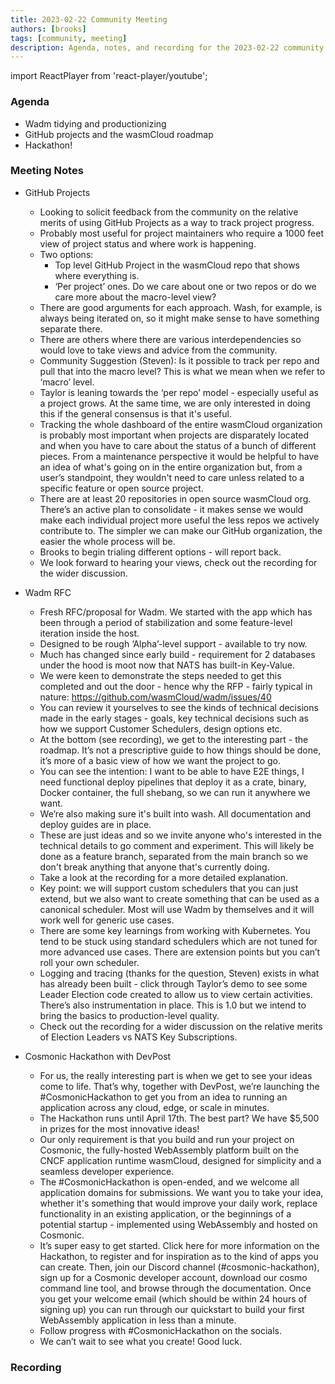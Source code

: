 ```yaml
---
title: 2023-02-22 Community Meeting
authors: [brooks]
tags: [community, meeting]
description: Agenda, notes, and recording for the 2023-02-22 community meeting
---
```


import ReactPlayer from 'react-player/youtube';

### Agenda
- Wadm tidying and productionizing 
- GitHub projects and the wasmCloud roadmap
- Hackathon!

<!--truncate-->

### Meeting Notes
- GitHub Projects
  - Looking to solicit feedback from the community on the relative merits of using GitHub Projects as a way to track project progress.
  - Probably most useful for project maintainers who require a 1000 feet view of project status and where work is happening.
  - Two options:
    - Top level GitHub Project in the wasmCloud repo that shows where everything is.
    - ‘Per project’ ones. Do we care about one or two repos or do we care more about the macro-level view?
  - There are good arguments for each approach. Wash, for example, is always being iterated on, so it might make sense to have something separate there.
  - There are others where there are various interdependencies so would love to take views and advice from the community.
  - Community Suggestion (Steven): Is it possible to track per repo and pull that into the macro level? This is what we mean when we refer to ‘macro’ level.
  - Taylor is leaning towards the ‘per repo’ model - especially useful as a project grows. At the same time, we are only interested in doing this if the general consensus is that it's useful.
  - Tracking the whole dashboard of the entire wasmCloud organization is probably most important when projects are disparately located and when you have to care about the status of a bunch of different pieces. From a maintenance perspective it would be helpful to have an idea of what's going on in the entire organization but, from a user’s standpoint, they wouldn't need to care unless related to a specific feature or open source project.
  - There are at least 20 repositories in open source wasmCloud org. There’s an active plan to consolidate - it makes sense we would make each individual project more useful the less repos we actively contribute to. The simpler we can make our GitHub organization, the easier the whole process will be.
  - Brooks to begin trialing different options - will report back.
  - We look forward to hearing your views, check out the recording for the wider discussion.


- Wadm RFC
  - Fresh RFC/proposal for Wadm. We started with the app which has been through a period of stabilization and some feature-level iteration inside the host.
  - Designed to be rough ‘Alpha’-level support - available to try now.
  - Much has changed since early build - requirement for 2 databases under the hood is moot now that NATS has built-in Key-Value.
  - We were keen to demonstrate the steps needed to get this completed and out the door - hence why the RFP - fairly typical in nature: https://github.com/wasmCloud/wadm/issues/40
  - You can review it yourselves to see the kinds of technical decisions made in the early stages - goals, key technical decisions such as how we support Customer Schedulers, design options etc.
  - At the bottom (see recording), we get to the interesting part - the roadmap. It’s not a prescriptive guide to how things should be done, it’s more of a basic view of how we want the project to go.
  - You can see the intention: I want to be able to have E2E things, I need functional deploy pipelines that deploy it as a crate, binary, Docker container, the full shebang, so we can run it anywhere we want.
  - We’re also making sure it's built into wash. All documentation and deploy guides are in place.
  - These are just ideas and so we invite anyone who's interested in the technical details to go comment and experiment. This will likely be done as a feature branch, separated from the main branch so we don't break anything that anyone that's currently doing.
  - Take a look at the recording for a more detailed explanation.
  - Key point: we will support custom schedulers that you can just extend, but we also want to create something that can be used as a canonical scheduler. Most will use Wadm by themselves and it will work well for generic use cases.
  - There are some key learnings from working with Kubernetes. You tend to be stuck using standard schedulers which are not tuned for more advanced use cases. There are extension points but you can’t roll your own scheduler.
  - Logging and tracing (thanks for the question, Steven) exists in what has already been built - click through Taylor’s demo to see some Leader Election code created to allow us to view certain activities. There’s also instrumentation in place. This is 1.0 but we intend to bring the basics to production-level quality.
  - Check out the recording for a wider discussion on the relative merits of Election Leaders vs NATS Key Subscriptions.

- Cosmonic Hackathon with DevPost
  - For us, the really interesting part is when we get to see your ideas come to life. That’s why, together with DevPost, we’re launching the #CosmonicHackathon to get you from an idea to running an application across any cloud, edge, or scale in minutes.
  - The Hackathon runs until April 17th. The best part? We have $5,500 in prizes for the most innovative ideas!
  - Our only requirement is that you build and run your project on Cosmonic, the fully-hosted WebAssembly platform built on the CNCF application runtime wasmCloud, designed for simplicity and a seamless developer experience.
  - The #CosmonicHackathon is open-ended, and we welcome all application domains for submissions. We want you to take your idea, whether it's something that would improve your daily work, replace functionality in an existing application, or the beginnings of a potential startup - implemented using WebAssembly and hosted on Cosmonic.
  - It’s super easy to get started. Click here for more information on the Hackathon, to register and for inspiration as to the kind of apps you can create. Then, join our Discord channel (#cosmonic-hackathon), sign up for a Cosmonic developer account, download our cosmo command line tool, and browse through the documentation. Once you get your welcome email (which should be within 24 hours of signing up) you can run through our quickstart to build your first WebAssembly application in less than a minute.
  - Follow progress with #CosmonicHackathon on the socials.
  - We can’t wait to see what you create! Good luck.

### Recording
<ReactPlayer url='https://youtu.be/TTfHfRXLbsw' controls />
